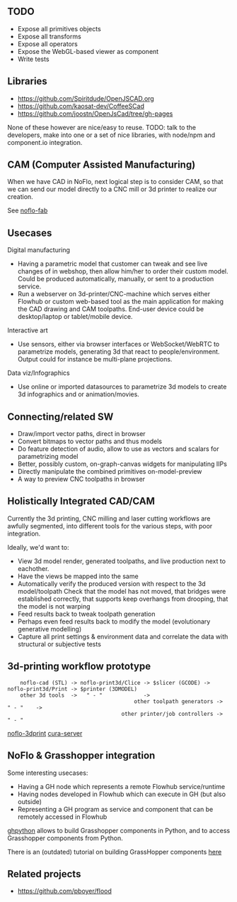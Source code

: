 
TODO
---------
* Expose all primitives objects
* Expose all transforms
* Expose all operators
* Expose the WebGL-based viewer as component
* Write tests

Libraries
-----------
* https://github.com/Spiritdude/OpenJSCAD.org
* https://github.com/kaosat-dev/CoffeeSCad
* https://github.com/joostn/OpenJsCad/tree/gh-pages

None of these however are nice/easy to reuse.
TODO: talk to the developers, make into one or a set of nice libraries,
with node/npm and component.io integration.

CAM (Computer Assisted Manufacturing)
----------------------------------
When we have CAD in NoFlo, next logical step is to consider CAM,
so that we can send our model directly to a CNC mill or 3d printer to realize our creation.

See [noflo-fab](http://github.com/jonnor/noflo-fab)

Usecases
----------

Digital manufacturing
* Having a parametric model that customer can tweak and see live changes of in webshop, then
allow him/her to order their custom model. Could be produced automatically, manually, or sent to a production service.
* Run a webserver on 3d-printer/CNC-machine which serves either Flowhub or custom web-based tool as the main
application for making the CAD drawing and CAM toolpaths. End-user device could be desktop/laptop or tablet/mobile device.

Interactive art
* Use sensors, either via browser interfaces or WebSocket/WebRTC to parametrize models, generating 3d that react to people/environment.
Output could for instance be multi-plane projections.

Data viz/Infographics
* Use online or imported datasources to parametrize 3d models to create 3d infographics and or animation/movies.


Connecting/related SW
--------------
* Draw/import vector paths, direct in browser
* Convert bitmaps to vector paths and thus models
* Do feature detection of audio, allow to use as vectors and scalars for parametrizing model
* Better, possibly custom, on-graph-canvas widgets for manipulating IIPs
* Directly manipulate the combined primitives on-model-preview
* A way to preview CNC toolpaths in browser


Holistically Integrated CAD/CAM
---------------------------------
Currently the 3d printing, CNC milling and laser cutting workflows are
awfully segmented, into different tools for the various steps, with poor integration.

Ideally, we'd want to:
* View 3d model render, generated toolpaths, and live production next to eachother.
* Have the views be mapped into the same 
* Automatically verify the produced version with respect to the 3d model/toolpath
Check that the model has not moved, that bridges were established correctly, that supports
keep overhangs from drooping, that the model is not warping
* Feed results back to tweak toolpath generation
* Perhaps even feed results back to modify the model (evolutionary generative modelling)
* Capture all print settings & environment data and correlate the data with structural or subjective tests


3d-printing workflow prototype
---------------------

        noflo-cad (STL) -> noflo-print3d/Clice -> $slicer (GCODE) -> noflo-print3d/Print -> $printer (3DMODEL)
        other 3d tools  ->   " - "             ->
                                            other toolpath generators ->      " - "    ->
                                        other printer/job controllers ->      " - "

[noflo-3dprint](http://github.com/jonnor/noflo-3dprint)
[cura-server](http://github.com/jonnor/CuraServer)


NoFlo & Grasshopper integration
-----------------------------------

Some interesting usecases:

* Having a GH node which represents a remote Flowhub service/runtime
* Having nodes developed in Flowhub which can execute in GH (but also outside)
* Representing a GH program as service and component that can be remotely accessed in Flowhub

[ghpython](https://github.com/mcneel/ghpython) allows to build Grasshopper components in Python,
and to access Grasshopper components from Python.

There is an (outdated) tutorial on building GrassHopper components
[here](http://www.grasshopper3d.com/forum/topics/guide-to-creating-custom)



Related projects
-----------------
* https://github.com/pboyer/flood
